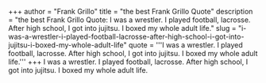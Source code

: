 +++
author = "Frank Grillo"
title = "the best Frank Grillo Quote"
description = "the best Frank Grillo Quote: I was a wrestler. I played football, lacrosse. After high school, I got into jujitsu. I boxed my whole adult life."
slug = "i-was-a-wrestler-i-played-football-lacrosse-after-high-school-i-got-into-jujitsu-i-boxed-my-whole-adult-life"
quote = '''I was a wrestler. I played football, lacrosse. After high school, I got into jujitsu. I boxed my whole adult life.'''
+++
I was a wrestler. I played football, lacrosse. After high school, I got into jujitsu. I boxed my whole adult life.

